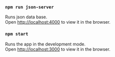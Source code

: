 ### `npm run json-server`

Runs json data base. \
Open [http://localhost:4000](http://localhost:4000) to view it in the browser.

### `npm start`

Runs the app in the development mode.\
Open [http://localhost:3000](http://localhost:3000) to view it in the browser.

